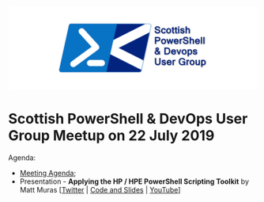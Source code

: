 ![Scottish PowerShell and DevOps User Group Logo](/scotpsug-logo.png)
# Scottish PowerShell & DevOps User Group Meetup on 22 July 2019

Agenda:

* [Meeting Agenda](https://github.com/psdevopsug/usergroup/blob/master/2019/07-July/MeetingAgenda.pptx);
* Presentation - **Applying the HP / HPE PowerShell Scripting Toolkit** by Matt Muras [[Twitter](https://twitter.com/vmse_mmuras) | [Code and Slides](https://github.com/mmuras-vmse/mmuras-vmse.github.io/tree/master/_projects/2019/Present-PowerShell/07-22-Apply-HPE-PowerShell-Scripting-Toolkit) | [YouTube](https://www.youtube.com/watch?v=vpCaYNBvEiw)]